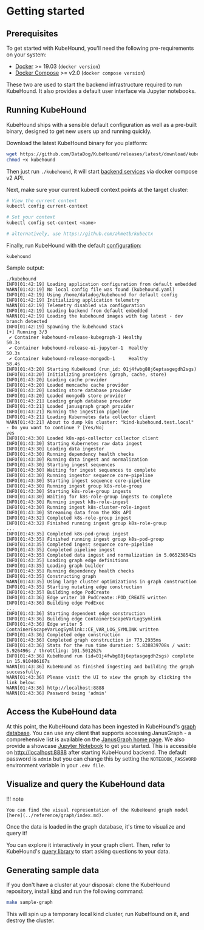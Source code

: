 # Getting started

## Prerequisites

To get started with KubeHound, you'll need the following pre-requirements on your system:

- [Docker](https://docs.docker.com/engine/install/) >= 19.03 (`docker version`)
- [Docker Compose](https://docs.docker.com/compose/compose-file/compose-versioning/) >= v2.0 (`docker compose version`)

These two are used to start the backend infrastructure required to run KubeHound. It also provides a default user interface via Jupyter notebooks.

## Running KubeHound

KubeHound ships with a sensible default configuration as well as a pre-built binary, designed to get new users up and running quickly.

Download the latest KubeHound binary for you platform:

```bash
wget https://github.com/DataDog/KubeHound/releases/latest/download/kubehound-$(uname -o | sed 's/GNU\///g')-$(uname -m) -O kubehound
chmod +x kubehound
```

Then just run `./kubehound`, it will start [backend services](../architecture.md) via docker compose v2 API.

Next, make sure your current kubectl context points at the target cluster:

```bash
# View the current context
kubectl config current-context

# Set your context
kubectl config set-context <name>

# alternatively, use https://github.com/ahmetb/kubectx
```

Finally, run KubeHound with the default [configuration](https://github.com/DataDog/KubeHound/blob/main/configs/etc/kubehound.yaml):

```
kubehound
```

Sample output:

```text
./kubehound
INFO[01:42:19] Loading application configuration from default embedded
WARN[01:42:19] No local config file was found (kubehound.yaml)
INFO[01:42:19] Using /home/datadog/kubehound for default config
INFO[01:42:19] Initializing application telemetry
WARN[01:42:19] Telemetry disabled via configuration
INFO[01:42:19] Loading backend from default embedded
WARN[01:42:19] Loading the kubehound images with tag latest - dev branch detected
INFO[01:42:19] Spawning the kubehound stack
[+] Running 3/3
 ✔ Container kubehound-release-kubegraph-1 Healthy                                                                                                                                                                              50.3s
 ✔ Container kubehound-release-ui-jupyter-1  Healthy                                                                                                                                                                              50.3s
 ✔ Container kubehound-release-mongodb-1     Healthy                                                                                                                                                                              58.4s
INFO[01:43:20] Starting KubeHound (run_id: 01j4fwbg88j6eptasgegdh2sgs)
INFO[01:43:20] Initializing providers (graph, cache, store)
INFO[01:43:20] Loading cache provider
INFO[01:43:20] Loaded memcache cache provider
INFO[01:43:20] Loading store database provider
INFO[01:43:20] Loaded mongodb store provider
INFO[01:43:21] Loading graph database provider
INFO[01:43:21] Loaded janusgraph graph provider
INFO[01:43:21] Running the ingestion pipeline
INFO[01:43:21] Loading Kubernetes data collector client
WARN[01:43:21] About to dump k8s cluster: "kind-kubehound.test.local" - Do you want to continue ? [Yes/No]
yes
INFO[01:43:30] Loaded k8s-api-collector collector client
INFO[01:43:30] Starting Kubernetes raw data ingest
INFO[01:43:30] Loading data ingestor
INFO[01:43:30] Running dependency health checks
INFO[01:43:30] Running data ingest and normalization
INFO[01:43:30] Starting ingest sequences
INFO[01:43:30] Waiting for ingest sequences to complete
INFO[01:43:30] Running ingestor sequence core-pipeline
INFO[01:43:30] Starting ingest sequence core-pipeline
INFO[01:43:30] Running ingest group k8s-role-group
INFO[01:43:30] Starting k8s-role-group ingests
INFO[01:43:30] Waiting for k8s-role-group ingests to complete
INFO[01:43:30] Running ingest k8s-role-ingest
INFO[01:43:30] Running ingest k8s-cluster-role-ingest
INFO[01:43:30] Streaming data from the K8s API
INFO[01:43:32] Completed k8s-role-group ingest
INFO[01:43:32] Finished running ingest group k8s-role-group
...
INFO[01:43:35] Completed k8s-pod-group ingest
INFO[01:43:35] Finished running ingest group k8s-pod-group
INFO[01:43:35] Completed ingest sequence core-pipeline
INFO[01:43:35] Completed pipeline ingest
INFO[01:43:35] Completed data ingest and normalization in 5.065238542s
INFO[01:43:35] Loading graph edge definitions
INFO[01:43:35] Loading graph builder
INFO[01:43:35] Running dependency health checks
INFO[01:43:35] Constructing graph
WARN[01:43:35] Using large cluster optimizations in graph construction
INFO[01:43:35] Starting mutating edge construction
INFO[01:43:35] Building edge PodCreate
INFO[01:43:36] Edge writer 10 PodCreate::POD_CREATE written
INFO[01:43:36] Building edge PodExec
...
INFO[01:43:36] Starting dependent edge construction
INFO[01:43:36] Building edge ContainerEscapeVarLogSymlink
INFO[01:43:36] Edge writer 5 ContainerEscapeVarLogSymlink::CE_VAR_LOG_SYMLINK written
INFO[01:43:36] Completed edge construction
INFO[01:43:36] Completed graph construction in 773.2935ms
INFO[01:43:36] Stats for the run time duration: 5.838839708s / wait: 5.926496s / throttling: 101.501262%
INFO[01:43:36] KubeHound run (id=01j4fwbg88j6eptasgegdh2sgs) complete in 15.910406167s
WARN[01:43:36] KubeHound as finished ingesting and building the graph successfully.
WARN[01:43:36] Please visit the UI to view the graph by clicking the link below:
WARN[01:43:36] http://localhost:8888
WARN[01:43:36] Password being 'admin'
```

## Access the KubeHound data

At this point, the KubeHound data has been ingested in KubeHound's [graph database](../architecture.md).
You can use any client that supports accessing JanusGraph - a comprehensive list is available on the [JanusGraph home page](https://janusgraph.org/).
We also provide a showcase [Jupyter Notebook](https://github.com/DataDog/KubeHound/blob/main/deployments/kubehound/ui/KubeHound.ipynb) to get you started. This is accessible on [http://localhost:8888](http://localhost:8888) after starting KubeHound backend. The default password is `admin` but you can change this by setting the `NOTEBOOK_PASSWORD` environment variable in your `.env file`.

## Visualize and query the KubeHound data

!!! note

    You can find the visual representation of the KubeHound graph model [here](../reference/graph/index.md).

Once the data is loaded in the graph database, it's time to visualize and query it!

You can explore it interactively in your graph client. Then, refer to KubeHound's [query library](../queries/index.md) to start asking questions to your data.

## Generating sample data

If you don't have a cluster at your disposal: clone the KubeHound repository, install [kind](https://kind.sigs.k8s.io/#installation-and-usage) and run the following command:

```bash
make sample-graph
```

This will spin up a temporary local kind cluster, run KubeHound on it, and destroy the cluster.
